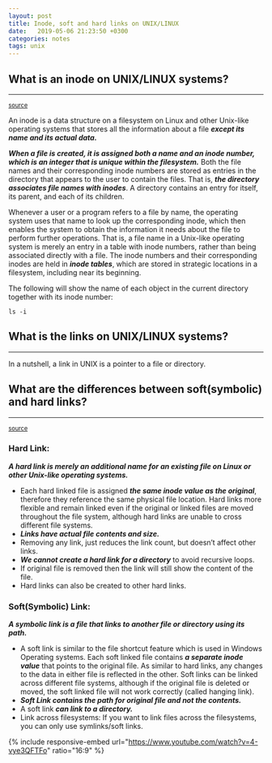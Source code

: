 ```yaml
---
layout: post
title: Inode, soft and hard links on UNIX/LINUX
date:   2019-05-06 21:23:50 +0300
categories: notes
tags: unix
---
```


## What is an inode on UNIX/LINUX systems?
---
<sup>[source][inode-definition]</sup>

An inode is a data structure on a filesystem on Linux and other Unix-like operating systems that stores all the information about a file **_except its name and its actual data._**

**_When a file is created, it is assigned both a name and an inode number, which is an integer that is unique within the filesystem._** Both the file names and their corresponding inode numbers are stored as entries in the directory that appears to the user to contain the files. That is, **_the directory associates file names with inodes_**. A directory contains an entry for itself, its parent, and each of its children.

Whenever a user or a program refers to a file by name, the operating system uses that name to look up the corresponding inode, which then enables the system to obtain the information it needs about the file to perform further operations. That is, a file name in a Unix-like operating system is merely an entry in a table with inode numbers, rather than being associated directly with a file. The inode numbers and their corresponding inodes are held in **_inode tables_**, which are stored in strategic locations in a filesystem, including near its beginning.

The following will show the name of each object in the current directory together with its inode number:

```
ls -i
```

## What is the links on UNIX/LINUX systems?
---

In a nutshell, a link in UNIX is a pointer to a file or directory.

## What are the differences between soft(symbolic) and hard links?
---
<sup>[source][soft-hard-links]</sup>

### Hard Link:

**_A hard link is merely an additional name for an existing file on Linux or other Unix-like operating systems._**

* Each hard linked file is assigned **_the same inode value as the original_**, therefore they reference the same physical file location. Hard links more flexible and remain linked even if the original or linked files are moved throughout the file system, although hard links are unable to cross different file systems.
* **_Links have actual file contents and size._**
* Removing any link, just reduces the link count, but doesn’t affect other links.
* **_We cannot create a hard link for a directory_** to avoid recursive loops.
* If original file is removed then the link will still show the content of the file.
* Hard links can also be created to other hard links.

### Soft(Symbolic) Link:

**_A symbolic link is a file that links to another file or directory using its path._**

* A soft link is similar to the file shortcut feature which is used in Windows Operating systems. Each soft linked file contains **_a separate inode value_** that points to the original file. As similar to hard links, any changes to the data in either file is reflected in the other. Soft links can be linked across different file systems, although if the original file is deleted or moved, the soft linked file will not work correctly (called hanging link).
* **_Soft Link contains the path for original file and not the contents._**
* A soft link **_can link to a directory._**
* Link across filesystems: If you want to link files across the filesystems, you can only use symlinks/soft links.

{% include responsive-embed url="https://www.youtube.com/watch?v=4-vye3QFTFo" ratio="16:9" %}


[inode-definition]:         http://www.linfo.org/inode.html
[soft-hard-links]:          https://www.geeksforgeeks.org/soft-hard-links-unixlinux/
